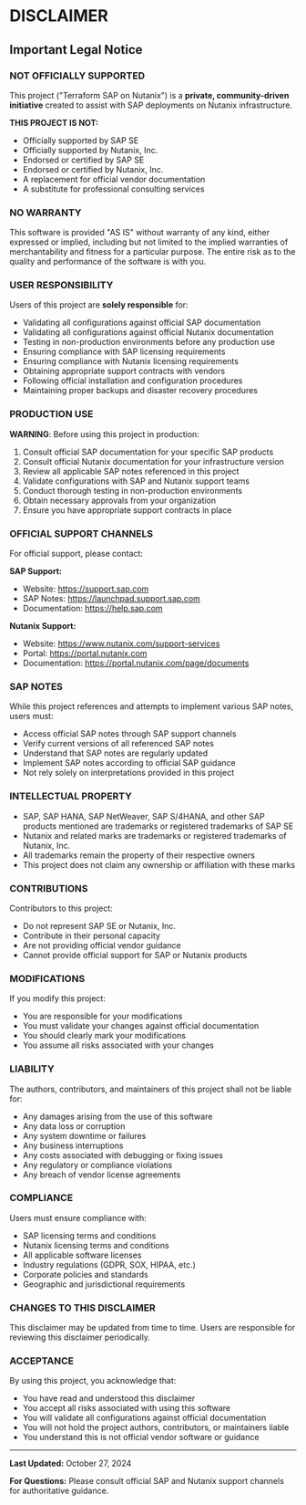 # DISCLAIMER

## Important Legal Notice

### NOT OFFICIALLY SUPPORTED

This project ("Terraform SAP on Nutanix") is a **private, community-driven initiative** created to assist with SAP deployments on Nutanix infrastructure. 

**THIS PROJECT IS NOT:**
- Officially supported by SAP SE
- Officially supported by Nutanix, Inc.
- Endorsed or certified by SAP SE
- Endorsed or certified by Nutanix, Inc.
- A replacement for official vendor documentation
- A substitute for professional consulting services

### NO WARRANTY

This software is provided "AS IS" without warranty of any kind, either expressed or implied, including but not limited to the implied warranties of merchantability and fitness for a particular purpose. The entire risk as to the quality and performance of the software is with you.

### USER RESPONSIBILITY

Users of this project are **solely responsible** for:
- Validating all configurations against official SAP documentation
- Validating all configurations against official Nutanix documentation
- Testing in non-production environments before any production use
- Ensuring compliance with SAP licensing requirements
- Ensuring compliance with Nutanix licensing requirements
- Obtaining appropriate support contracts with vendors
- Following official installation and configuration procedures
- Maintaining proper backups and disaster recovery procedures

### PRODUCTION USE

**WARNING**: Before using this project in production:

1. Consult official SAP documentation for your specific SAP products
2. Consult official Nutanix documentation for your infrastructure version
3. Review all applicable SAP notes referenced in this project
4. Validate configurations with SAP and Nutanix support teams
5. Conduct thorough testing in non-production environments
6. Obtain necessary approvals from your organization
7. Ensure you have appropriate support contracts in place

### OFFICIAL SUPPORT CHANNELS

For official support, please contact:

**SAP Support:**
- Website: https://support.sap.com
- SAP Notes: https://launchpad.support.sap.com
- Documentation: https://help.sap.com

**Nutanix Support:**
- Website: https://www.nutanix.com/support-services
- Portal: https://portal.nutanix.com
- Documentation: https://portal.nutanix.com/page/documents

### SAP NOTES

While this project references and attempts to implement various SAP notes, users must:
- Access official SAP notes through SAP support channels
- Verify current versions of all referenced SAP notes
- Understand that SAP notes are regularly updated
- Implement SAP notes according to official SAP guidance
- Not rely solely on interpretations provided in this project

### INTELLECTUAL PROPERTY

- SAP, SAP HANA, SAP NetWeaver, SAP S/4HANA, and other SAP products mentioned are trademarks or registered trademarks of SAP SE
- Nutanix and related marks are trademarks or registered trademarks of Nutanix, Inc.
- All trademarks remain the property of their respective owners
- This project does not claim any ownership or affiliation with these marks

### CONTRIBUTIONS

Contributors to this project:
- Do not represent SAP SE or Nutanix, Inc.
- Contribute in their personal capacity
- Are not providing official vendor guidance
- Cannot provide official support for SAP or Nutanix products

### MODIFICATIONS

If you modify this project:
- You are responsible for your modifications
- You must validate your changes against official documentation
- You should clearly mark your modifications
- You assume all risks associated with your changes

### LIABILITY

The authors, contributors, and maintainers of this project shall not be liable for:
- Any damages arising from the use of this software
- Any data loss or corruption
- Any system downtime or failures
- Any business interruptions
- Any costs associated with debugging or fixing issues
- Any regulatory or compliance violations
- Any breach of vendor license agreements

### COMPLIANCE

Users must ensure compliance with:
- SAP licensing terms and conditions
- Nutanix licensing terms and conditions
- All applicable software licenses
- Industry regulations (GDPR, SOX, HIPAA, etc.)
- Corporate policies and standards
- Geographic and jurisdictional requirements

### CHANGES TO THIS DISCLAIMER

This disclaimer may be updated from time to time. Users are responsible for reviewing this disclaimer periodically.

### ACCEPTANCE

By using this project, you acknowledge that:
- You have read and understood this disclaimer
- You accept all risks associated with using this software
- You will validate all configurations against official documentation
- You will not hold the project authors, contributors, or maintainers liable
- You understand this is not official vendor software or guidance

---

**Last Updated:** October 27, 2024

**For Questions:** Please consult official SAP and Nutanix support channels for authoritative guidance.

